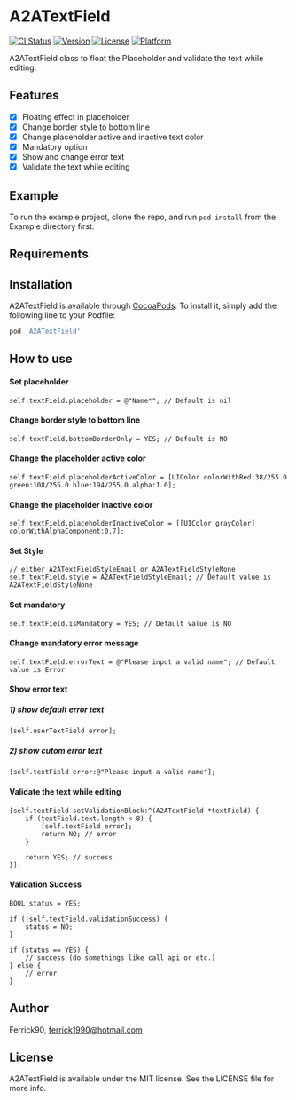 # A2ATextField

[![CI Status](https://img.shields.io/travis/Ferrick90/A2ATextField.svg?style=flat)](https://travis-ci.org/Ferrick90/A2ATextField)
[![Version](https://img.shields.io/cocoapods/v/A2ATextField.svg?style=flat)](https://cocoapods.org/pods/A2ATextField)
[![License](https://img.shields.io/cocoapods/l/A2ATextField.svg?style=flat)](https://cocoapods.org/pods/A2ATextField)
[![Platform](https://img.shields.io/cocoapods/p/A2ATextField.svg?style=flat)](https://cocoapods.org/pods/A2ATextField)

A2ATextField class to float the Placeholder and validate the text while editing.

## Features
- [x] Floating effect in placeholder
- [x] Change border style to bottom line
- [x] Change placeholder active and inactive text color
- [x] Mandatory option
- [x] Show and change error text
- [x] Validate the text while editing

## Example

To run the example project, clone the repo, and run `pod install` from the Example directory first.

## Requirements

## Installation

A2ATextField is available through [CocoaPods](https://cocoapods.org). To install
it, simply add the following line to your Podfile:

```ruby
pod 'A2ATextField'
```

## How to use
#### Set placeholder
```
self.textField.placeholder = @"Name*"; // Default is nil
```

#### Change border style to bottom line
```
self.textField.bottomBorderOnly = YES; // Default is NO
```

#### Change the placeholder active color
```
self.textField.placeholderActiveColor = [UIColor colorWithRed:38/255.0 green:108/255.0 blue:194/255.0 alpha:1.0];
```

#### Change the placeholder inactive color
```
self.textField.placeholderInactiveColor = [[UIColor grayColor] colorWithAlphaComponent:0.7];
```

#### Set Style
```
// either A2ATextFieldStyleEmail or A2ATextFieldStyleNone
self.textField.style = A2ATextFieldStyleEmail; // Default value is A2ATextFieldStyleNone
```

#### Set mandatory
```
self.textField.isMandatory = YES; // Default value is NO
```

#### Change mandatory error message
```
self.textField.errorText = @"Please input a valid name"; // Default value is Error
```

#### Show error text
##### 1) show default error text
```
[self.userTextField error];
```
##### 2) show cutom error text
```
[self.textField error:@"Please input a valid name"];
```

#### Validate the text while editing
```
[self.textField setValidationBlock:^(A2ATextField *textField) {
	if (textField.text.length < 8) {
		[self.textField error];
		return NO; // error
	}

	return YES; // success
}];
```

#### Validation Success
```
BOOL status = YES;

if (!self.textField.validationSuccess) {
	status = NO;
}

if (status == YES) {
	// success (do somethings like call api or etc.)
} else {
	// error
}	
```

## Author

Ferrick90, ferrick1990@hotmail.com

## License

A2ATextField is available under the MIT license. See the LICENSE file for more info.
